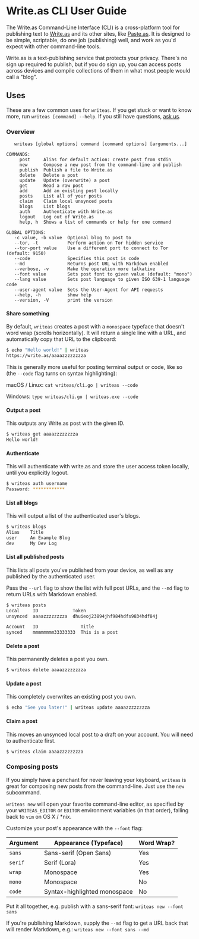 # Write.as CLI User Guide

The Write.as Command-Line Interface (CLI) is a cross-platform tool for publishing text to [Write.as](https://write.as) and its other sites, like [Paste.as](https://paste.as). It is designed to be simple, scriptable, do one job (publishing) well, and work as you'd expect with other command-line tools.

Write.as is a text-publishing service that protects your privacy. There's no sign up required to publish, but if you do sign up, you can access posts across devices and compile collections of them in what most people would call a "blog".

## Uses

These are a few common uses for `writeas`. If you get stuck or want to know more, run `writeas [command] --help`. If you still have questions, [ask us](https://write.as/contact).

### Overview

```
   writeas [global options] command [command options] [arguments...]

COMMANDS:
     post     Alias for default action: create post from stdin
     new      Compose a new post from the command-line and publish
     publish  Publish a file to Write.as
     delete   Delete a post
     update   Update (overwrite) a post
     get      Read a raw post
     add      Add an existing post locally
     posts    List all of your posts
     claim    Claim local unsynced posts
     blogs    List blogs
     auth     Authenticate with Write.as
     logout   Log out of Write.as
     help, h  Shows a list of commands or help for one command

GLOBAL OPTIONS:
   -c value, -b value  Optional blog to post to
   --tor, -t           Perform action on Tor hidden service
   --tor-port value    Use a different port to connect to Tor (default: 9150)
   --code              Specifies this post is code
   --md                Returns post URL with Markdown enabled
   --verbose, -v       Make the operation more talkative
   --font value        Sets post font to given value (default: "mono")
   --lang value        Sets post language to given ISO 639-1 language code
   --user-agent value  Sets the User-Agent for API requests
   --help, -h          show help
   --version, -V       print the version
```

#### Share something

By default, `writeas` creates a post with a `monospace` typeface that doesn't word wrap (scrolls horizontally). It will return a single line with a URL, and automatically copy that URL to the clipboard:

```bash
$ echo "Hello world!" | writeas
https://write.as/aaaazzzzzzzza
```

This is generally more useful for posting terminal output or code, like so (the `--code` flag turns on syntax highlighting):

macOS / Linux: `cat writeas/cli.go | writeas --code`

Windows: `type writeas/cli.go | writeas.exe --code`

#### Output a post

This outputs any Write.as post with the given ID.

```bash
$ writeas get aaaazzzzzzzza
Hello world!
```

#### Authenticate

This will authenticate with write.as and store the user access token locally, until you explicitly logout.
```bash
$ writeas auth username
Password: ************
```

#### List all blogs

This will output a list of the authenticated user's blogs.
```bash
$ writeas blogs
Alias    Title
user     An Example Blog
dev      My Dev Log
```

#### List all published posts

This lists all posts you've published from your device, as well as any published by the authenticated user.

Pass the `--url` flag to show the list with full post URLs, and the `--md` flag to return URLs with Markdown enabled.

```bash
$ writeas posts
Local     ID             Token                             
unsynced  aaaazzzzzzzza  dhuieoj23894jhf984hdfs9834hdf84j  

Account   ID                Title                         
synced    mmmmmmmm33333333  This is a post                
```

#### Delete a post

This permanently deletes a post you own.

```bash
$ writeas delete aaaazzzzzzzza
```

#### Update a post

This completely overwrites an existing post you own.

```bash
$ echo "See you later!" | writeas update aaaazzzzzzzza
```

#### Claim a post

This moves an unsynced local post to a draft on your account. You will need to authenticate first.
```bash
$ writeas claim aaaazzzzzzzza
```

### Composing posts

If you simply have a penchant for never leaving your keyboard, `writeas` is great for composing new posts from the command-line. Just use the `new` subcommand.

`writeas new` will open your favorite command-line editor, as specified by your `WRITEAS_EDITOR` or `EDITOR` environment variables (in that order), falling back to `vim` on OS X / *nix.

Customize your post's appearance with the `--font` flag:

| Argument | Appearance (Typeface) | Word Wrap? |
| -------- | --------------------- | ---------- |
| `sans` | Sans-serif (Open Sans) | Yes |
| `serif` | Serif (Lora) | Yes |
| `wrap` | Monospace | Yes |
| `mono` | Monospace | No |
| `code` | Syntax-highlighted monospace | No |

Put it all together, e.g. publish with a sans-serif font: `writeas new --font sans`

If you're publishing Markdown, supply the `--md` flag to get a URL back that will render Markdown, e.g.: `writeas new --font sans --md`
